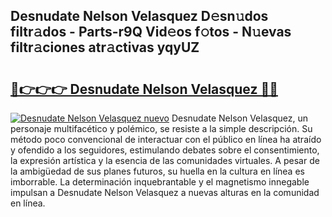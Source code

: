 ## Desnudate Nelson Velasquez D𝚎sn𝚞dos filtr𝚊dos - Parts-r9Q Vid𝚎os f𝚘tos - N𝚞evas filtr𝚊ciones atr𝚊ctivas yqyUZ

# <h2><a href="http://mb62tn.tromn.icu/?c=Desnudate+Nelson+Velasquez">🔗👉👉👉 Desnudate Nelson Velasquez 🔗🔗</a></h2>

[![Desnudate Nelson Velasquez nuevo](https://i.imgur.com/pEAQMta.gif)](http://mb62tn.tromn.icu/?c=Desnudate+Nelson+Velasquez)
Desnudate Nelson Velasquez, un personaje multifacético y polémico, se resiste a la simple descripción. Su método poco convencional de interactuar con el público en línea ha atraído y ofendido a los seguidores, estimulando debates sobre el consentimiento, la expresión artística y la esencia de las comunidades virtuales. A pesar de la ambigüedad de sus planes futuros, su huella en la cultura en línea es imborrable. La determinación inquebrantable y el magnetismo innegable impulsan a Desnudate Nelson Velasquez a nuevas alturas en la comunidad en línea.
